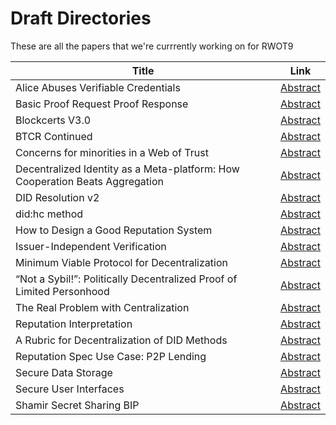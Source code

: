 # Draft Directories

These are all the papers that we're currrently working on for RWOT9

| Title | Link |
|--|--|
| Alice Abuses Verifiable Credentials | [Abstract](https://github.com/WebOfTrustInfo/rwot9-prague/blob/master/draft-documents/alice-abuses-verifiable-credentials.md) |
| Basic Proof Request Proof Response | [Abstract](https://github.com/WebOfTrustInfo/rwot9-prague/blob/master/draft-documents/PresentationRequest.md) |
| Blockcerts V3.0 | [Abstract](https://github.com/WebOfTrustInfo/rwot9-prague/blob/master/draft-documents/BlockcertsV3.md) |
| BTCR Continued | [Abstract](https://github.com/WebOfTrustInfo/rwot9-prague/blob/master/draft-documents/btcr_contd.md) |
| Concerns for minorities in a Web of Trust | [Abstract](https://github.com/WebOfTrustInfo/rwot9-prague/blob/master/draft-documents/wot-concerns-for-minorities.md) |
| Decentralized Identity as a Meta-platform: How Cooperation Beats Aggregation | [Abstract](https://github.com/WebOfTrustInfo/rwot9-prague/blob/master/draft-documents/CooperationBeatsAggregation.md) |
| DID Resolution v2 | [Abstract](https://github.com/WebOfTrustInfo/rwot9-prague/blob/master/draft-documents/did-resolution-v2.md) |
| did:hc method | [Abstract](https://github.com/WebOfTrustInfo/rwot9-prague/blob/master/draft-documents/did:hc-method.md) |
| How to Design a Good Reputation System | [Abstract](https://github.com/WebOfTrustInfo/rwot9-prague/blob/master/draft-documents/how-to-design-good-reputation.md) |
| Issuer-Independent Verification | [Abstract](https://github.com/WebOfTrustInfo/rwot9-prague/blob/master/draft-documents/Issuer-Independent%20Verification.md) |
| Minimum Viable Protocol for Decentralization | [Abstract](https://github.com/WebOfTrustInfo/rwot9-prague/blob/master/draft-documents/minimun-viable-protocol-for-decentralization.md) |
| “Not a Sybil!”: Politically Decentralized Proof of Limited Personhood | [Abstract](https://github.com/WebOfTrustInfo/rwot9-prague/blob/master/draft-documents/proof_of_personhood.md) |
| The Real Problem with Centralization | [Abstract](https://github.com/WebOfTrustInfo/rwot9-prague/blob/master/draft-documents/the-real-problem-with-centralization.md) |
| Reputation Interpretation | [Abstract](https://github.com/WebOfTrustInfo/rwot9-prague/blob/master/draft-documents/ReputationInterpretation.md) |
| A Rubric for Decentralization of DID Methods | [Abstract](https://github.com/WebOfTrustInfo/rwot9-prague/blob/master/draft-documents/decentralized-did-rubric.md) |
| Reputation Spec Use Case: P2P Lending | [Abstract](https://github.com/WebOfTrustInfo/rwot9-prague/blob/master/draft-documents/P2P-lending-reputation) |
| Secure Data Storage | [Abstract](https://github.com/WebOfTrustInfo/rwot9-prague/blob/master/draft-documents/secure-data-storage.md) |
| Secure User Interfaces | [Abstract](https://github.com/WebOfTrustInfo/rwot9-prague/blob/master/draft-documents/secure-user-interfaces.md) |
| Shamir Secret Sharing BIP | [Abstract](https://github.com/WebOfTrustInfo/rwot9-prague/blob/master/draft-documents/shamir-secret-sharing.mediawiki) |
